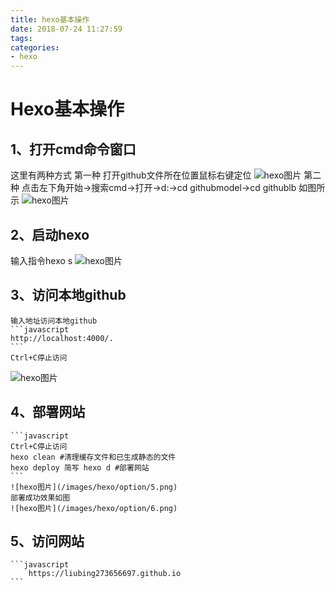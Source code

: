 ```yaml
---
title: hexo基本操作
date: 2018-07-24 11:27:59
tags:
categories:
- hexo
---
```


# Hexo基本操作
## 1、打开cmd命令窗口
   这里有两种方式
   第一种 打开github文件所在位置鼠标右键定位
   ![hexo图片](/images/hexo/option/1.png)
   第二种 点击左下角开始->搜索cmd->打开->d:->cd githubmodel->cd githublb
   如图所示
   ![hexo图片](/images/hexo/option/2.png)
## 2、启动hexo
   输入指令hexo s
   ![hexo图片](/images/hexo/option/3.png)
## 3、访问本地github
    输入地址访问本地github
    ```javascript
    http://localhost:4000/.
    ```
    Ctrl+C停止访问
   ![hexo图片](/images/hexo/option/4.png)
## 4、部署网站
    ```javascript
    Ctrl+C停止访问
    hexo clean #清理缓存文件和已生成静态的文件
    hexo deploy 简写 hexo d #部署网站
    ```
    ![hexo图片](/images/hexo/option/5.png)
    部署成功效果如图
    ![hexo图片](/images/hexo/option/6.png)
## 5、访问网站
    ```javascript
        https://liubing273656697.github.io
    ```






